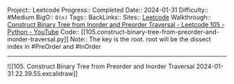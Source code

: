 Project:: Leetcode
Progress:: Completed
Date:: 2024-01-31
Difficulty:: #Medium 
BigO:: `O(n)`
Tags:: 
BackLinks:: 
Sites:: [Leetcode](https://leetcode.com/problems/construct-binary-tree-from-preorder-and-inorder-traversal/)
Walkthrough:: [Construct Binary Tree from Inorder and Preorder Traversal - Leetcode 105 - Python - YouTube](https://www.youtube.com/watch?v=ihj4IQGZ2zc)
Code:: [[105.construct-binary-tree-from-preorder-and-inorder-traversal.py]]
Note:: The key is the root. root will be the dissect index in #PreOrder and #InOrder 

---

![[105. Construct Binary Tree from Preorder and Inorder Traversal 2024-01-31 22.39.55.excalidraw]]